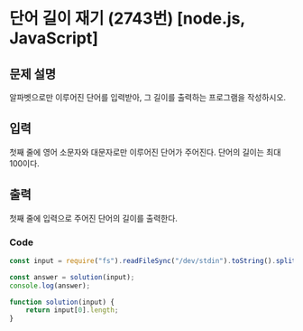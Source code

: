 # 단어 길이 재기 (2743번) [node.js, JavaScript] 

## 문제 설명
알파벳으로만 이루어진 단어를 입력받아, 그 길이를 출력하는 프로그램을 작성하시오.
## 입력
첫째 줄에 영어 소문자와 대문자로만 이루어진 단어가 주어진다. 단어의 길이는 최대 100이다.
## 출력
첫째 줄에 입력으로 주어진 단어의 길이를 출력한다.

### Code
```js
const input = require("fs").readFileSync("/dev/stdin").toString().split("\n"); 

const answer = solution(input);
console.log(answer);

function solution(input) {
    return input[0].length;
}
```